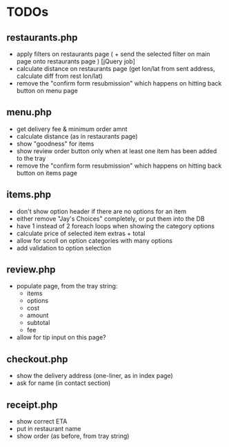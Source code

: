 TODOs
=====

restaurants.php
---------------
* apply filters on restaurants page ( + send the selected filter on main page onto restaurants page ) [jQuery job]
* calculate distance on restaurants page (get lon/lat from sent address, calculate diff from rest lon/lat)
* remove the "confirm form resubmission" which happens on hitting back button on menu page

menu.php
--------
* get delivery fee & minimum order amnt
* calculate distance (as in restaurants page)
* show "goodness" for items
* show review order button only when at least one item has been added to the tray
* remove the "confirm form resubmission" which happens on hitting back button on items page

items.php
---------
* don't show option header if there are no options for an item
* either remove "Jay's Choices" completely, or put them into the DB
* have 1 instead of 2 foreach loops when showing the category options
* calculate price of selected item extras + total
* allow for scroll on option categories with many options
* add validation to option selection

review.php
----------
* populate page, from the tray string:
	* items
	* options
	* cost
	* amount
	* subtotal
	* fee
* allow for tip input on this page?

checkout.php
------------
* show the delivery address (one-liner, as in index page)
* ask for name (in contact section)

receipt.php
-----------
* show correct ETA
* put in restaurant name
* show order (as before, from tray string)